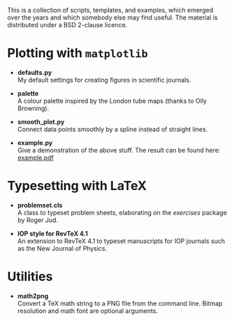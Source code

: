 This is a collection of scripts, templates, and examples, which emerged over the
years and which somebody else may find useful. The material is distributed under
a BSD 2-clause licence.

# Plotting with ``matplotlib``

  - **defaults.py**  
    My default settings for creating figures in scientific journals.

  - **palette**  
    A colour palette inspired by the London tube maps (thanks to Olly Browning).

  - **smooth\_plot.py**  
    Connect data points smoothly by a spline instead of straight lines.

  - **example.py**  
    Give a demonstration of the above stuff. The result can be found here:
    [example.pdf](./plotting/example.pdf)

# Typesetting with LaTeX

  - **problemset.cls**  
    A class to typeset problem sheets, elaborating on the *exercises* package by Roger Jud.

  - **IOP style for RevTeX 4.1**  
    An extension to RevTeX 4.1 to typeset manuscripts for IOP journals such as
    the New Journal of Physics.

# Utilities

  - **math2png**  
    Convert a TeX math string to a PNG file from the command line. Bitmap
    resolution and math font are optional arguments.

